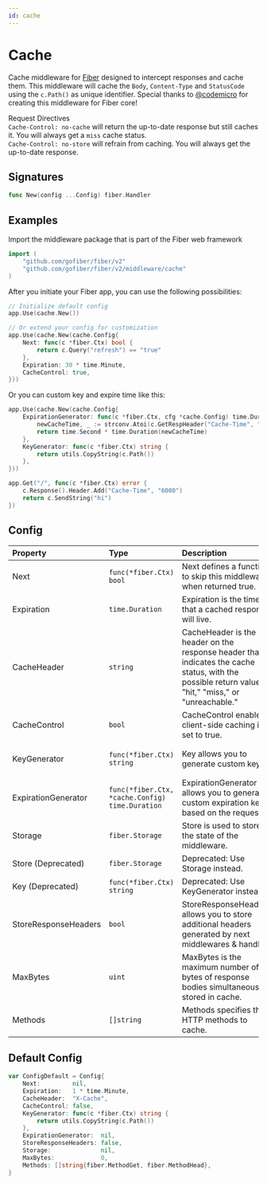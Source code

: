 ```yaml
---
id: cache
---
```


# Cache

Cache middleware for [Fiber](https://github.com/gofiber/fiber) designed to intercept responses and cache them. This middleware will cache the `Body`, `Content-Type` and `StatusCode` using the `c.Path()` as unique identifier. Special thanks to [@codemicro](https://github.com/codemicro/fiber-cache) for creating this middleware for Fiber core!

Request Directives<br />
`Cache-Control: no-cache` will return the up-to-date response but still caches it. You will always get a `miss` cache status.<br />
`Cache-Control: no-store` will refrain from caching. You will always get the up-to-date response.

## Signatures

```go
func New(config ...Config) fiber.Handler
```

## Examples

Import the middleware package that is part of the Fiber web framework

```go
import (
    "github.com/gofiber/fiber/v2"
    "github.com/gofiber/fiber/v2/middleware/cache"
)
```

After you initiate your Fiber app, you can use the following possibilities:

```go
// Initialize default config
app.Use(cache.New())

// Or extend your config for customization
app.Use(cache.New(cache.Config{
    Next: func(c *fiber.Ctx) bool {
        return c.Query("refresh") == "true"
    },
    Expiration: 30 * time.Minute,
    CacheControl: true,
}))
```

Or you can custom key and expire time like this:

```go
app.Use(cache.New(cache.Config{
    ExpirationGenerator: func(c *fiber.Ctx, cfg *cache.Config) time.Duration {
        newCacheTime, _ := strconv.Atoi(c.GetRespHeader("Cache-Time", "600"))
        return time.Second * time.Duration(newCacheTime)
    },
    KeyGenerator: func(c *fiber.Ctx) string {
		return utils.CopyString(c.Path())
    },
}))

app.Get("/", func(c *fiber.Ctx) error {
    c.Response().Header.Add("Cache-Time", "6000")
    return c.SendString("hi")
})
```

## Config

| Property             | Type                                            | Description                                                                                                                                        | Default                                                           |
|:---------------------|:------------------------------------------------|:---------------------------------------------------------------------------------------------------------------------------------------------------|:------------------------------------------------------------------|
| Next                 | `func(*fiber.Ctx) bool`                         | Next defines a function to skip this middleware when returned true.                                                                                | `nil`                                                             |
| Expiration           | `time.Duration`                                 | Expiration is the time that a cached response will live.                                                                                           | `1 * time.Minute`                                                 |
| CacheHeader          | `string`                                        | CacheHeader is the header on the response header that indicates the cache status, with the possible return values "hit," "miss," or "unreachable." | `X-Cache`                                                         |
| CacheControl         | `bool`                                          | CacheControl enables client-side caching if set to true.                                                                                           | `false`                                                           |
| KeyGenerator         | `func(*fiber.Ctx) string`                       | Key allows you to generate custom keys.                                                                                                            | `func(c *fiber.Ctx) string { return utils.CopyString(c.Path()) }` |
| ExpirationGenerator  | `func(*fiber.Ctx, *cache.Config) time.Duration` | ExpirationGenerator allows you to generate custom expiration keys based on the request.                                                            | `nil`                                                             |
| Storage              | `fiber.Storage`                                 | Store is used to store the state of the middleware.                                                                                                | In-memory store                                                   |
| Store (Deprecated)   | `fiber.Storage`                                 | Deprecated: Use Storage instead.                                                                                                                   | In-memory store                                                   |
| Key (Deprecated)     | `func(*fiber.Ctx) string`                       | Deprecated: Use KeyGenerator instead.                                                                                                              | `nil`                                                             |
| StoreResponseHeaders | `bool`                                          | StoreResponseHeaders allows you to store additional headers generated by next middlewares & handler.                                               | `false`                                                           |
| MaxBytes             | `uint`                                          | MaxBytes is the maximum number of bytes of response bodies simultaneously stored in cache.                                                         | `0` (No limit)                                                    |
| Methods              | `[]string`                                      | Methods specifies the HTTP methods to cache.                                                                                                       | `[]string{fiber.MethodGet, fiber.MethodHead}`                     |

## Default Config

```go
var ConfigDefault = Config{
    Next:         nil,
    Expiration:   1 * time.Minute,
	CacheHeader:  "X-Cache",
    CacheControl: false,
    KeyGenerator: func(c *fiber.Ctx) string {
        return utils.CopyString(c.Path())
    },
    ExpirationGenerator:  nil,
    StoreResponseHeaders: false,
    Storage:              nil,
    MaxBytes:             0,
    Methods: []string{fiber.MethodGet, fiber.MethodHead},
}
```

